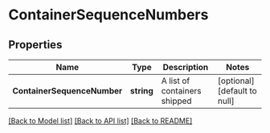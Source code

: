 # ContainerSequenceNumbers

## Properties
Name | Type | Description | Notes
------------ | ------------- | ------------- | -------------
**ContainerSequenceNumber** | **string** | A list of containers shipped | [optional] [default to null]

[[Back to Model list]](../README.md#documentation-for-models) [[Back to API list]](../README.md#documentation-for-api-endpoints) [[Back to README]](../README.md)

